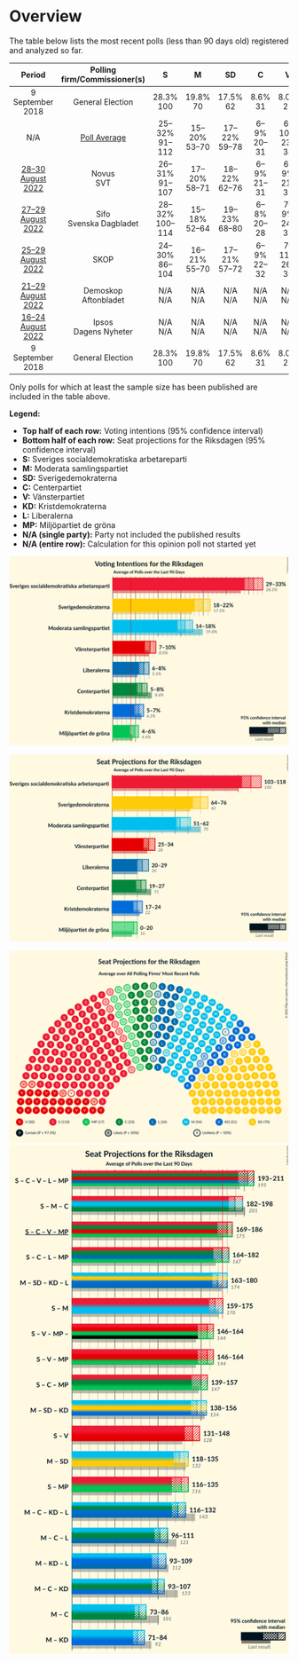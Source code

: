 # Overview

The table below lists the most recent polls (less than 90 days old) registered and analyzed so far.

| Period     | Polling firm/Commissioner(s) | S | M | SD | C | V | KD | L | MP |
|:----------:|:----------------------------:|:--:|:--:|:--:|:--:|:--:|:--:|:--:|:--:|
| 9 September 2018 | General Election | 28.3% <br> 100 | 19.8% <br> 70 | 17.5% <br> 62 | 8.6% <br> 31 | 8.0% <br> 28 | 6.3% <br> 22 | 5.5% <br> 20 | 4.4% <br> 16 |
| N/A | [Poll Average](average.html) | 25–32% <br> 91–112 | 15–20% <br> 53–70 | 17–22% <br> 59–78 | 6–9% <br> 20–31 | 6–10% <br> 23–34 | 5–8% <br> 16–28 | 5–8% <br> 17–28 | 4–7% <br> 16–25 |
| [28–30 August 2022](2022-08-30-Novus.html) | Novus <br> SVT | 26–31% <br> 91–107 | 17–20% <br> 58–71 | 18–22% <br> 62–76 | 6–9% <br> 21–31 | 6–9% <br> 21–31 | 5–8% <br> 19–28 | 5–7% <br> 16–24 | 5–7% <br> 17–26 |
| [27–29 August 2022](2022-08-29-Sifo.html) | Sifo <br> Svenska Dagbladet | 28–32% <br> 100–114 | 15–18% <br> 52–64 | 19–23% <br> 68–80 | 6–8% <br> 20–28 | 7–9% <br> 24–32 | 4–6% <br> 15–22 | 5–8% <br> 19–27 | 4–6% <br> 15–22 |
| [25–29 August 2022](2022-08-29-SKOP.html) | SKOP | 24–30% <br> 86–104 | 16–21% <br> 55–70 | 17–21% <br> 57–72 | 6–9% <br> 22–32 | 7–11% <br> 26–36 | 5–8% <br> 18–29 | 5–8% <br> 19–28 | 5–7% <br> 16–25 |
| [21–29 August 2022](2022-08-29-Demoskop.html) | Demoskop <br> Aftonbladet | N/A <br> N/A | N/A <br> N/A | N/A <br> N/A | N/A <br> N/A | N/A <br> N/A | N/A <br> N/A | N/A <br> N/A | N/A <br> N/A |
| [16–24 August 2022](2022-08-24-Ipsos.html) | Ipsos <br> Dagens Nyheter | N/A <br> N/A | N/A <br> N/A | N/A <br> N/A | N/A <br> N/A | N/A <br> N/A | N/A <br> N/A | N/A <br> N/A | N/A <br> N/A |
| 9 September 2018 | General Election | 28.3% <br> 100 | 19.8% <br> 70 | 17.5% <br> 62 | 8.6% <br> 31 | 8.0% <br> 28 | 6.3% <br> 22 | 5.5% <br> 20 | 4.4% <br> 16 |

Only polls for which at least the sample size has been published are included in the table above.

**Legend:**
+ **Top half of each row:** Voting intentions (95% confidence interval)
+ **Bottom half of each row:** Seat projections for the Riksdagen (95% confidence interval)
+ **S:** Sveriges socialdemokratiska arbetareparti
+ **M:** Moderata samlingspartiet
+ **SD:** Sverigedemokraterna
+ **C:** Centerpartiet
+ **V:** Vänsterpartiet
+ **KD:** Kristdemokraterna
+ **L:** Liberalerna
+ **MP:** Miljöpartiet de gröna
+ **N/A (single party):** Party not included the published results
+ **N/A (entire row):** Calculation for this opinion poll not started yet


![Graph with voting intentions not yet produced](average.png "Voting Intentions")

![Graph with seats not yet produced](average-seats.png "Seats")

![Graph with seating plan not yet produced](average-seating-plan.png "Seating Plan")
![Graph with coalitions seats not yet produced](average-coalitions-seats.png "Coalitions Seats")
